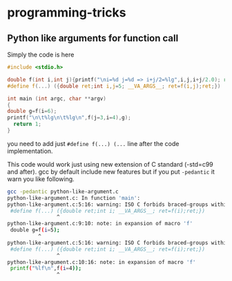 # programming-tricks

## Python like arguments for function call

Simply the code is here

~~~C
#include <stdio.h>

double f(int i,int j){printf("\ni=%d j=%d => i+j/2=%lg",i,j,i+j/2.0); return i+j/2.0;}
#define f(...) ({double ret;int i,j=5; __VA_ARGS__; ret=f(i,j);ret;})

int main (int argc, char **argv)
{
double g=f(i=6);
printf("\n\t%lg\n\t%lg\n",f(j=3,i=4),g);
  return 1;
}
~~~

you need to add just `#define f(...) (...` line after the code implementation.

This code would work just using new extension of C standard (-std=c99 and after). gcc by default include new features but if you put `-pedantic`  it warn you like following.

~~~bash
gcc -pedantic python-like-argument.c 
python-like-argument.c: In function 'main':
python-like-argument.c:5:16: warning: ISO C forbids braced-groups within expressions [-Wpedantic]
 #define f(...) ({double ret;int i; __VA_ARGS__; ret=f(i);ret;})
                ^
python-like-argument.c:9:10: note: in expansion of macro 'f'
 double g=f(i=5);
          ^
python-like-argument.c:5:16: warning: ISO C forbids braced-groups within expressions [-Wpedantic]
 #define f(...) ({double ret;int i; __VA_ARGS__; ret=f(i);ret;})
                ^
python-like-argument.c:10:16: note: in expansion of macro 'f'
 printf("%lf\n",f(i=4));
                ^

~~~


